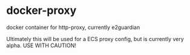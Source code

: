 # docker-proxy
docker container for http-proxy, currently e2guardian

Ultimately this will be used for a ECS proxy config, but is currently very
alpha.  USE WITH CAUTION!

